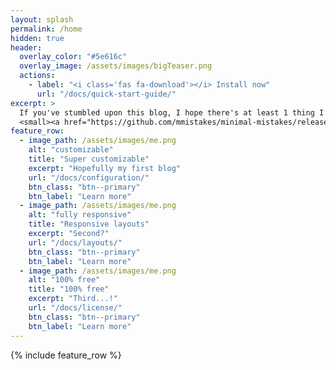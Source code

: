 ```yaml
---
layout: splash
permalink: /home
hidden: true
header:
  overlay_color: "#5e616c"
  overlay_image: /assets/images/bigTeaser.png
  actions:
    - label: "<i class='fas fa-download'></i> Install now"
      url: "/docs/quick-start-guide/"
excerpt: >
  If you've stumbled upon this blog, I hope there's at least 1 thing I can share<br />
  <small><a href="https://github.com/mmistakes/minimal-mistakes/releases/tag/4.24.0">Latest release v4.24.0</a></small>
feature_row:
  - image_path: /assets/images/me.png
    alt: "customizable"
    title: "Super customizable"
    excerpt: "Hopefully my first blog"
    url: "/docs/configuration/"
    btn_class: "btn--primary"
    btn_label: "Learn more"
  - image_path: /assets/images/me.png
    alt: "fully responsive"
    title: "Responsive layouts"
    excerpt: "Second?"
    url: "/docs/layouts/"
    btn_class: "btn--primary"
    btn_label: "Learn more"
  - image_path: /assets/images/me.png
    alt: "100% free"
    title: "100% free"
    excerpt: "Third...!"
    url: "/docs/license/"
    btn_class: "btn--primary"
    btn_label: "Learn more"      
---
```


{% include feature_row %}
